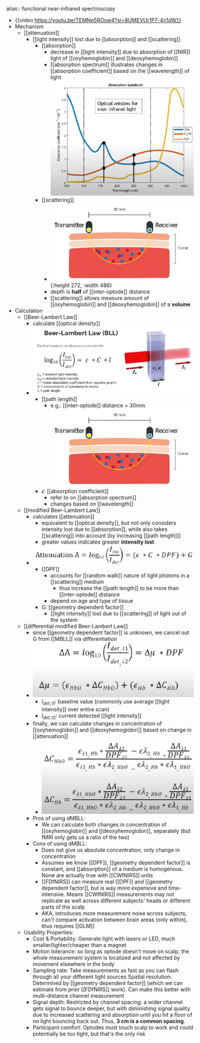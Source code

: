 alias:: functional near-infrared spectroscopy

- {{video https://youtu.be/TEMNe5ROsw4?si=8UMEVUr1P7-4n1dW}}
- Mechanism
	- [[attenuation]]
		- [[light intensity]] lost due to [[absorption]] and [[scattering]]
			- [[absorption]]
				- decrease in [[light intensity]] due to absorption of [[NIR]] light of [[oxyhemoglobin]] and [[deoxyhemoglobin]]
				- [[absorption spectrum]] illustrates changes in [[absorption coefficient]] based on the [[wavelength]] of light
				  ![image.png](../assets/image_1716656111013_0.png)
			- [[scattering]]
				- ![image.png](../assets/image_1716658404384_0.png){:height 272, :width 486}
				- depth is **half** of [[inter-optode]] distance
				- [[scattering]] allows measure amount of [[oxyhemoglobin]] and [[deoxyhemoglobin]] of a **volume**
- Calculation
	- [[Beer-Lambert Law]]
		- calculate [[optical density]]
		- ![image.png](../assets/image_1716669899653_0.png)
			- [[path length]]
				- e.g.: [[inter-optode]] distance = 30mm
				  ![image.png](../assets/image_1716672359766_0.png)
			- $\epsilon$: [[absorption coefficient]]
				- refer to on [[absorption spectrum]]
				- changes based on [[wavelength]]
	- [[modified Beer-Lambert Law]]
		- calculates [[attenuation]]
			- equivalent to [[optical density]], but not only considers intensity lost due to [[absorption]], while also takes [[scattering]] into account (by increasing [[path length]])
			- greater values indicates greater **intensity lost**
		- ![image.png](../assets/image_1716670152762_0.png)
			- [[DPF]]
				- accounts for [[random walk]] nature of light photons in a [[scattering]] medium
					- thus increase the [[path length]] to be more than [[inter-optode]] distance
				- depend on age and type of tissue
			- G: [[geometry dependent factor]]
				- [[light intensity]] lost due to [[scattering]] of light out of the system
	- [[differential modified Beer-Lambert Law]]
		- since [[geometry dependent factor]] is unknown, we cancel out G from [[MBLL]] via differentiation
		- ![image.png](../assets/image_1716672173076_0.png)
			- $I_{det, t1}$: baseline value (commonly use average [[light intensity]] over entire scan)
			- $I_{det, t2}$: current detected [[light intensity]]
		- finally, we can calculate changes in concentration of [[oxyhemoglobin]] and [[deoxyhemoglobin]] based on change in [[attenuation]]
			- ![image.png](../assets/image_1716674436955_0.png)
		- Pros of using dMBLL:
			- We can calculate both changes in concentration of [[oxyhemoglobin]] and [[deoxyhemoglobin]], separately (but fMRI only gets us a ratio of the two)
		- Cons of using dMBLL:
			- Does not give us absolute concentration, only change in concentration
			- Assumes we know [[DPF]], [[geometry dependent factor]] is constant, and [[absorption]] of a medium is homogenous. None are actually true with [[CWfNIRS]] units
			- [[FDfNIRS]] can measure real [[DPF]] and [[geometry dependent factor]], but is way more expensive and time-intensive. Means [[CWfNIRS]] measurements may not replicate as well across different subjects' heads or different parts of the scalp
			- AKA, introduces more measurement noise across subjects, can't compare activation between brain areas (only within), thus requires [[GLM]]
	- Usability Properties:
		- Cost & Portability: Generate light with lasers or LED, much smaller/lighter/cheaper than a magnet
		- Motion tolerance: so long as optode doesn't move on scalp, the whole measurement system is localized and not affected by movement elsewhere in the body
		- Sampling rate: Take measurements as fast as you can flash through all your different light sources Spatial resolution: Determined by [[geometry dependent factor]] (which we can estimate from prior [[FDfNIRS]] work). Can make this better with multi-distance channel measurement
		- Signal depth: Restricted by channel spacing: a wider channel gets signal to bounce deeper, but with diminishing signal quality due to increased scattering and absorption until you hit a floor of no light bouncing back out. Thus, **3 cm is a common spacing**.
		- Participant comfort: Optodes must touch scalp to work and could potentially be too tight, but that's the only risk